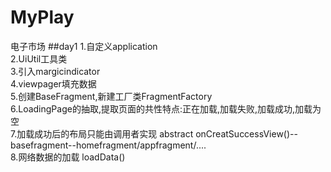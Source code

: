 # MyPlay
电子市场
##day1
1.自定义application</br>
2.UiUtil工具类</br>
3.引入margicindicator</br>
4.viewpager填充数据</br>
5.创建BaseFragment,新建工厂类FragmentFactory</br>
6.LoadingPage的抽取,提取页面的共性特点:正在加载,加载失败,加载成功,加载为空</br> 
7.加载成功后的布局只能由调用者实现 abstract onCreatSuccessView()--basefragment--homefragment/appfragment/....</br>
8.网络数据的加载 loadData() 
